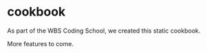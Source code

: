 # cookbook
As part of the WBS Coding School, we created this static cookbook.

More features to come.

